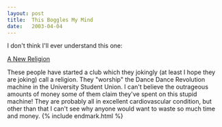 ```yaml
---
layout:	post
title:	This Boggles My Mind
date:	2003-04-04
---
```


I don't think I'll ever understand this one:

[A New Religion](http://www.dailyutahchronicle.com/news/408798.html)

These people have started a club which they jokingly (at least I hope they are joking) call a religion. They "worship" the Dance Dance Revolution machine in the University Student Union. I can't believe the outrageous amounts of money some of them claim they've spent on this stupid machine! They are probably all in excellent cardiovascular condition, but other than that I can't see why anyone would want to waste so much time and money. {% include endmark.html %}